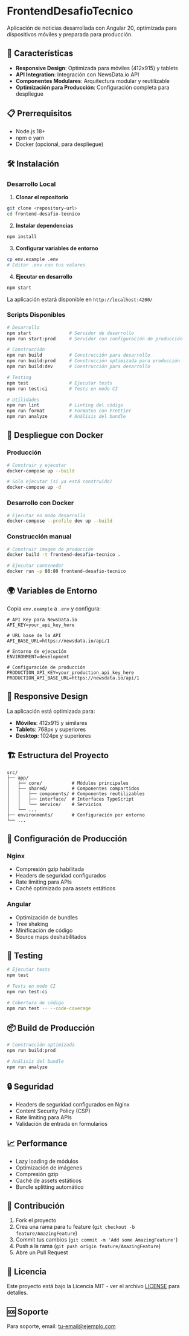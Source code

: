 # FrontendDesafioTecnico

Aplicación de noticias desarrollada con Angular 20, optimizada para dispositivos móviles y preparada para producción.

## 🚀 Características

- **Responsive Design**: Optimizada para móviles (412x915) y tablets
- **API Integration**: Integración con NewsData.io API
- **Componentes Modulares**: Arquitectura modular y reutilizable
- **Optimización para Producción**: Configuración completa para despliegue

## 📋 Prerrequisitos

- Node.js 18+
- npm o yarn
- Docker (opcional, para despliegue)

## 🛠️ Instalación

### Desarrollo Local

1. **Clonar el repositorio**

```bash
git clone <repository-url>
cd frontend-desafio-tecnico
```

2. **Instalar dependencias**

```bash
npm install
```

3. **Configurar variables de entorno**

```bash
cp env.example .env
# Editar .env con tus valores
```

4. **Ejecutar en desarrollo**

```bash
npm start
```

La aplicación estará disponible en `http://localhost:4200/`

### Scripts Disponibles

```bash
# Desarrollo
npm start              # Servidor de desarrollo
npm run start:prod     # Servidor con configuración de producción

# Construcción
npm run build          # Construcción para desarrollo
npm run build:prod     # Construcción optimizada para producción
npm run build:dev      # Construcción para desarrollo

# Testing
npm test               # Ejecutar tests
npm run test:ci        # Tests en modo CI

# Utilidades
npm run lint           # Linting del código
npm run format         # Formateo con Prettier
npm run analyze        # Análisis del bundle
```

## 🐳 Despliegue con Docker

### Producción

```bash
# Construir y ejecutar
docker-compose up --build

# Solo ejecutar (si ya está construido)
docker-compose up -d
```

### Desarrollo con Docker

```bash
# Ejecutar en modo desarrollo
docker-compose --profile dev up --build
```

### Construcción manual

```bash
# Construir imagen de producción
docker build -t frontend-desafio-tecnico .

# Ejecutar contenedor
docker run -p 80:80 frontend-desafio-tecnico
```

## 🌍 Variables de Entorno

Copia `env.example` a `.env` y configura:

```env
# API Key para NewsData.io
API_KEY=your_api_key_here

# URL base de la API
API_BASE_URL=https://newsdata.io/api/1

# Entorno de ejecución
ENVIRONMENT=development

# Configuración de producción
PRODUCTION_API_KEY=your_production_api_key_here
PRODUCTION_API_BASE_URL=https://newsdata.io/api/1
```

## 📱 Responsive Design

La aplicación está optimizada para:

- **Móviles**: 412x915 y similares
- **Tablets**: 768px y superiores
- **Desktop**: 1024px y superiores

## 🏗️ Estructura del Proyecto

```
src/
├── app/
│   ├── core/           # Módulos principales
│   ├── shared/         # Componentes compartidos
│   │   ├── components/ # Componentes reutilizables
│   │   ├── interface/  # Interfaces TypeScript
│   │   └── service/    # Servicios
│   └── ...
├── environments/       # Configuración por entorno
└── ...
```

## 🔧 Configuración de Producción

### Nginx

- Compresión gzip habilitada
- Headers de seguridad configurados
- Rate limiting para APIs
- Caché optimizado para assets estáticos

### Angular

- Optimización de bundles
- Tree shaking
- Minificación de código
- Source maps deshabilitados

## 🧪 Testing

```bash
# Ejecutar tests
npm test

# Tests en modo CI
npm run test:ci

# Cobertura de código
npm run test -- --code-coverage
```

## 📦 Build de Producción

```bash
# Construcción optimizada
npm run build:prod

# Análisis del bundle
npm run analyze
```

## 🔒 Seguridad

- Headers de seguridad configurados en Nginx
- Content Security Policy (CSP)
- Rate limiting para APIs
- Validación de entrada en formularios

## 📈 Performance

- Lazy loading de módulos
- Optimización de imágenes
- Compresión gzip
- Caché de assets estáticos
- Bundle splitting automático

## 🤝 Contribución

1. Fork el proyecto
2. Crea una rama para tu feature (`git checkout -b feature/AmazingFeature`)
3. Commit tus cambios (`git commit -m 'Add some AmazingFeature'`)
4. Push a la rama (`git push origin feature/AmazingFeature`)
5. Abre un Pull Request

## 📄 Licencia

Este proyecto está bajo la Licencia MIT - ver el archivo [LICENSE](LICENSE) para detalles.

## 🆘 Soporte

Para soporte, email: [tu-email@ejemplo.com](mailto:tu-email@ejemplo.com)

